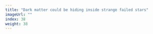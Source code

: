 ```yaml
---
title: "Dark matter could be hiding inside strange failed stars"
imageUrl: ""
index: 38
weight: 38
---
```

